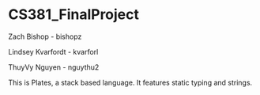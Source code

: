 # CS381_FinalProject
Zach Bishop - bishopz

Lindsey Kvarfordt - kvarforl

ThuyVy Nguyen - nguythu2

This is Plates, a stack based language. It features static typing and strings. 
